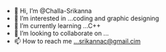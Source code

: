 - 👋 Hi, I’m @Challa-Srikanna
- 👀 I’m interested in ...coding and graphic designing
- 🌱 I’m currently learning ...C++
- 💞️ I’m looking to collaborate on ...
- 📫 How to reach me ...srikannac@gmail.cim

<!---
Challa-Srikanna/Challa-Srikanna is a ✨ special ✨ repository because its `README.md` (this file) appears on your GitHub profile.
You can click the Preview link to take a look at your changes.
--->
